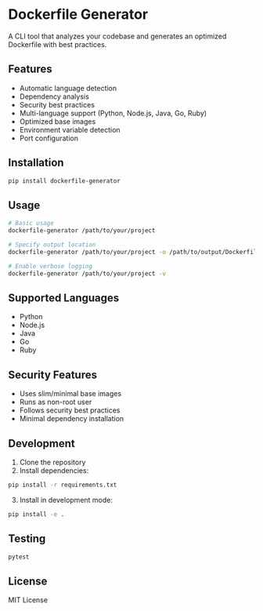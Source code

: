 # Dockerfile Generator

A CLI tool that analyzes your codebase and generates an optimized Dockerfile with best practices.

## Features

- Automatic language detection
- Dependency analysis
- Security best practices
- Multi-language support (Python, Node.js, Java, Go, Ruby)
- Optimized base images
- Environment variable detection
- Port configuration

## Installation

```bash
pip install dockerfile-generator
```

## Usage

```bash
# Basic usage
dockerfile-generator /path/to/your/project

# Specify output location
dockerfile-generator /path/to/your/project -o /path/to/output/Dockerfile

# Enable verbose logging
dockerfile-generator /path/to/your/project -v
```

## Supported Languages

- Python
- Node.js
- Java
- Go
- Ruby

## Security Features

- Uses slim/minimal base images
- Runs as non-root user
- Follows security best practices
- Minimal dependency installation

## Development

1. Clone the repository
2. Install dependencies:
```bash
pip install -r requirements.txt
```
3. Install in development mode:
```bash
pip install -e .
```

## Testing

```bash
pytest
```

## License

MIT License

